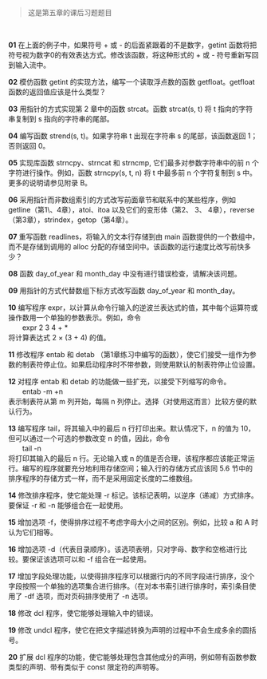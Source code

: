 > 这是第五章的课后习题题目

<br />

**01** 在上面的例子中，如果符号 + 或 - 的后面紧跟着的不是数字，getint 函数将把符号视为数字0的有效表达方式。修改该函数，将这种形式的 + 或 - 符号重新写回到输入流中。

**02** 模仿函数 getint 的实现方法，编写一个读取浮点数的函数 getfloat。getfloat 函数的返回值应该是什么类型？

**03** 用指针的方式实现第 2 章中的函数 strcat。函数 strcat(s, t) 将 t 指向的字符串复制到 s 指向的字符串的尾部。

**04** 编写函数 strend(s, t)。如果字符串 t 出现在字符串 s 的尾部，该函数返回 1；否则返回 0。

**05** 实现库函数 strncpy、strncat 和 strncmp, 它们最多对参数字符串中的前 n 个字符进行操作。例如，函数 strncpy(s, t, n) 将 t 中最多前 n 个字符复制到 s 中。更多的说明请参见附录 B。

**06** 采用指针而非数组索引的方式改写前面章节和联系中的某些程序，例如 getline（第1\、4章），atoi、itoa 以及它们的变形体（第2、 3、 4章），reverse（第3章），strindex，getop（第4章）。

**07** 重写函数 readlines，将输入的文本行存储到由 main 函数提供的一个数组中，而不是存储到调用的 alloc 分配的存储空间中。该函数的运行速度比改写前快多少？

**08** 函数 day\_of\_year 和 month\_day 中没有进行错误检查，请解决该问题。

**09** 用指针的方式代替数组下标方式改写函数 day\_of\_year 和 month\_day。

**10** 编写程序 expr，以计算从命令行输入的逆波兰表达式的值，其中每个运算符或操作数用一个单独的参数表示。例如，命令 <br />
　　expr 2 3 4 + * <br />
将计算表达式 2 × (3 + 4) 的值。

**11** 修改程序 entab 和 detab （第1章练习中编写的函数），使它们接受一组作为参数的制表符停止位。如果启动程序时不带参数，则使用默认的制表符停止位设置。

**12** 对程序 entab 和 detab 的功能做一些扩充，以接受下列缩写的命令。<br />
　　entab -m +n <br />
表示制表符从第 m 列开始，每隔 n 列停止。选择（对使用这而言）比较方便的默认行为。

**13** 编写程序 tail，将其输入中的最后 n 行打印出来。默认情况下，n 的值为 10，但可以通过一个可选的参数改变 n 的值，因此，命令 <br />
　　tail -n <br />
将打印其输入的最后 n 行。无论输入或 n 的值是否合理，该程序都应该能正常运行。编写的程序就要充分地利用存储空间；输入行的存储方式应该同 5.6 节中的排序程序的存储方式一样，而不是采用固定长度的二维数组。

**14** 修改排序程序，使它能处理 -r 标记。该标记表明，以逆序（递减）方式排序。要保证 -r 和 -n 能够组合在一起使用。

**15** 增加选项 -f，使得排序过程不考虑字母大小之间的区别。例如，比较 a 和 A 时认为它们相等。

**16** 增加选项 -d（代表目录顺序）。该选项表明，只对字母、数字和空格进行比较。要保证该选项可以和 -f 组合在一起使用。

**17** 增加字段处理功能，以使得排序程序可以根据行内的不同字段进行排序，没个字段按照一个单独的选项集合进行排序。（在对本书索引进行排序时，索引条目使用了 -df 选项，而对页码排序使用了 -n 选项。

**18** 修改 dcl 程序，使它能够处理输入中的错误。

**19** 修改 undcl 程序，使它在把文字描述转换为声明的过程中不会生成多余的圆括号。

**20** 扩展 dcl 程序的功能，使它能够处理包含其他成分的声明，例如带有函数参数类型的声明、带有类似于 const 限定符的声明等。

